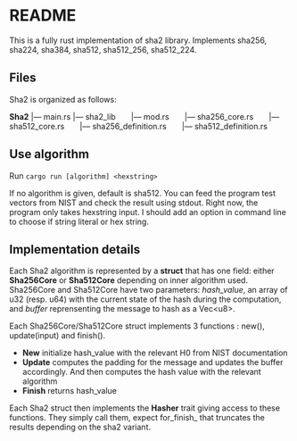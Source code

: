 # README
This is a fully rust implementation of sha2 library. Implements sha256, sha224, sha384, sha512, sha512_256, sha512_224.


## Files

Sha2 is organized as follows:

**Sha2**
|— main.rs
|— sha2_lib
&nbsp;&nbsp;&nbsp;&nbsp;&nbsp;&nbsp;|— mod.rs
&nbsp;&nbsp;&nbsp;&nbsp;&nbsp;&nbsp;|— sha256_core.rs
&nbsp;&nbsp;&nbsp;&nbsp;&nbsp;&nbsp;|— sha512_core.rs
&nbsp;&nbsp;&nbsp;&nbsp;&nbsp;&nbsp;|— sha256_definition.rs
&nbsp;&nbsp;&nbsp;&nbsp;&nbsp;&nbsp;|— sha512_definition.rs

## Use algorithm

Run ```cargo run [algorithm] <hexstring>```

If no algorithm is given, default is sha512.
You can feed the program test vectors from NIST and check the result using stdout. Right now, the program only takes hexstring input. I should add an option in command line to choose if string literal or hex string.

## Implementation details
Each Sha2 algorithm is represented by a **struct** that has one field: either **Sha256Core** or **Sha512Core** depending on inner algorithm used. Sha256Core and Sha512Core have two parameters: _hash_value_, an array of u32 (resp. u64) with the current state of the hash during the computation, and _buffer_ reprensenting the message to hash as a Vec\<u8\>.

Each Sha256Core/Sha512Core struct implements 3 functions : new(), update(input) and finish().

- **New** initialize hash_value with the relevant H0 from NIST documentation
- **Update** computes the padding for the message and updates the buffer accordingly. And then computes the hash value with the relevant algorithm
- **Finish** returns hash_value

Each Sha2 struct then implements the **Hasher** trait giving access to these functions. They simply call them, expect for_finish_ that truncates the results depending on the sha2 variant.

